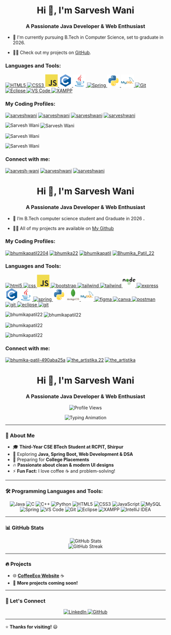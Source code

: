 <h1 align="center">Hi 👋, I'm Sarvesh Wani</h1>
<h3 align="center">A Passionate Java Developer & Web Enthusiast</h3>


- 🔭 I'm currently pursuing B.Tech in Computer Science, set to graduate in 2026.
  
- 👨‍💻 Check out my projects on [GitHub](https://github.com/Sarvesh-Wani).

<h3 align="left">Languages and Tools:</h3>
<p align="left"> 
  
<a href="https://www.w3.org/html/" target="_blank" rel="noreferrer"> 
  <img src="https://cdn.worldvectorlogo.com/logos/html-1.svg" alt="HTML5" width="40" height="40"/> 
</a> 
<a href="https://en.wikipedia.org/wiki/CSS" target="_blank" rel="noreferrer"> 
  <img src="https://upload.wikimedia.org/wikipedia/commons/6/62/CSS3_logo.svg" alt="CSS3" width="40" height="40"/> 
</a>  
<a href="https://developer.mozilla.org/en-US/docs/Web/JavaScript" target="_blank" rel="noreferrer"> 
  <img src="https://raw.githubusercontent.com/devicons/devicon/master/icons/javascript/javascript-original.svg" alt="JavaScript" width="40" height="40"/> 
</a>  
<a href="https://www.cprogramming.com/" target="_blank" rel="noreferrer"> 
  <img src="https://raw.githubusercontent.com/devicons/devicon/master/icons/c/c-original.svg" alt="C" width="40" height="40"/> 
</a> 
<a href="https://www.java.com" target="_blank" rel="noreferrer"> 
  <img src="https://raw.githubusercontent.com/devicons/devicon/master/icons/java/java-original.svg" alt="Java" width="40" height="40"/> 
</a>
<a href="https://spring.io/" target="_blank" rel="noreferrer"> 
  <img src="https://upload.wikimedia.org/wikipedia/commons/4/44/Spring_Framework_Logo_2018.svg" alt="Spring" height="30"/> 
</a>
<a href="https://www.python.org" target="_blank" rel="noreferrer"> 
  <img src="https://raw.githubusercontent.com/devicons/devicon/master/icons/python/python-original.svg" alt="Python" width="40" height="40"/> 
</a>  
<a href="https://www.mysql.com/" target="_blank" rel="noreferrer"> 
  <img src="https://raw.githubusercontent.com/devicons/devicon/master/icons/mysql/mysql-original-wordmark.svg" alt="MySQL" width="40" height="40"/> 
</a>  
<a href="https://git-scm.com/" target="_blank" rel="noreferrer"> 
  <img src="https://www.vectorlogo.zone/logos/git-scm/git-scm-icon.svg" alt="Git" width="40" height="40"/> 
</a>  
<a href="https://eclipseide.org/" target="_blank" rel="noreferrer"> 
  <img src="https://cdn.freebiesupply.com/logos/large/2x/eclipse-11-logo-png-transparent.png" alt="Eclipse" width="40" height="40"/> 
</a>  
<a href="https://code.visualstudio.com/" target="_blank" rel="noreferrer"> 
  <img src="https://uxwing.com/wp-content/themes/uxwing/download/brands-and-social-media/visual-studio-code-icon.png" alt="VS Code" width="40" height="40"/> 
</a> 
<a href="https://www.apachefriends.org/" target="_blank" rel="noreferrer"> 
  <img src="https://upload.wikimedia.org/wikipedia/commons/7/7c/XAMPP_Logo.png" alt="XAMPP" width="40" height="40"/> 
</a> 
  
</p>


<h3 align="left">My Coding Profiles:</h3>
<p align="left">

<a href="https://www.hackerrank.com/sarveshwani" target="blank"><img align="center" src="https://raw.githubusercontent.com/rahuldkjain/github-profile-readme-generator/master/src/images/icons/Social/hackerrank.svg" alt="sarveshwani" height="30" width="40" /></a>
<a href="https://www.codechef.com/users/sarveshwani" target="blank"><img align="center" src="https://avatars.githubusercontent.com/u/11960354?v=4" alt="sarveshwani" height="30" width="30" /></a>
<a href="https://auth.geeksforgeeks.org/user/sarveshwani" target="blank"><img align="center" src="https://raw.githubusercontent.com/rahuldkjain/github-profile-readme-generator/master/src/images/icons/Social/geeks-for-geeks.svg" alt="sarveshwani" height="30" width="40" /></a>
<a href="https://leetcode.com/sarveshwani/" target="blank"><img align="center" src="https://cdn.iconscout.com/icon/free/png-256/free-leetcode-logo-icon-download-in-svg-png-gif-file-formats--technology-social-media-vol-4-pack-logos-icons-2944960.png" alt="sarveshwani" height="30"  /></a>

</p>

<p><img align="left" src="https://github-readme-stats.vercel.app/api/top-langs?username=Sarvesh-Wani&show_icons=true&locale=en&layout=compact" alt="Sarvesh Wani" /></p>

<p>&nbsp;<img align="center" src="https://github-readme-stats.vercel.app/api?username=Sarvesh-Wani&show_icons=true&locale=en" alt="Sarvesh Wani" /></p>

<p><img align="center" src="https://github-readme-streak-stats.herokuapp.com/?user=Sarvesh-Wani&" alt="Sarvesh Wani" /></p>

<p align="left"> <img src="https://komarev.com/ghpvc/?username=Sarvesh-Wani&label=Profile%20views&color=0e75b6&style=flat" alt="Sarvesh Wani" /> </p>
<h3 align="left">Connect with me:</h3>
<p align="left">
  <a href="https://linkedin.com/in/sarvesh-wani" target="blank"><img align="center" src="https://raw.githubusercontent.com/rahuldkjain/github-profile-readme-generator/master/src/images/icons/Social/linked-in-alt.svg" alt="sarvesh-wani" height="30" width="40" /></a>
  <a href="https://instagram.com/sarveshwani" target="blank"><img align="center" src="https://raw.githubusercontent.com/rahuldkjain/github-profile-readme-generator/master/src/images/icons/Social/instagram.svg" alt="sarveshwani" height="30" width="40" /></a>
  <a href="https://www.youtube.com/@sarveshwani" target="blank"><img align="center" src="https://raw.githubusercontent.com/rahuldkjain/github-profile-readme-generator/master/src/images/icons/Social/youtube.svg" alt="sarveshwani" height="30" width="40" /></a>
</p>












<h1 align="center">Hi 👋, I'm Sarvesh Wani</h1>
<h3 align="center">A Passionate Java Developer & Web Enthusiast</h3>


- 🔭 I’m B.Tech computer science student and Graduate in 2026 **.**

- 👨‍💻 All of my projects are available on [My Github](https://github.com/Bhumikapatil22)

<h3 align="left">My Coding Profiles:</h3>
<p align="left">

<a href="https://www.hackerrank.com/bhumikapatil2204" target="blank"><img align="center" src="https://raw.githubusercontent.com/rahuldkjain/github-profile-readme-generator/master/src/images/icons/Social/hackerrank.svg" alt="bhumikapatil2204" height="30" width="40" /></a>
<a href="https://www.codechef.com/users/bhumikapatil22" target="blank"><img align="center" src="https://avatars.githubusercontent.com/u/11960354?v=4" alt="bhumika22" height="30" width="30" /></a>
<a href="https://auth.geeksforgeeks.org/user/bhumikapatil" target="blank"><img align="center" src="https://raw.githubusercontent.com/rahuldkjain/github-profile-readme-generator/master/src/images/icons/Social/geeks-for-geeks.svg" alt="bhumikapatil" height="30" width="40" /></a>
<a href="https://leetcode.com/u/Bhumika_Patil_22/" target="blank"><img align="center" src="https://cdn.iconscout.com/icon/free/png-256/free-leetcode-logo-icon-download-in-svg-png-gif-file-formats--technology-social-media-vol-4-pack-logos-icons-2944960.png" alt="Bhumika_Patil_22" height="30"  /></a>

</p>

<h3 align="left">Languages and Tools:</h3>
<p align="left"> 
<a href="https://www.w3.org/html/" target="_blank" rel="noreferrer"> <img src="https://cdn.worldvectorlogo.com/logos/html-1.svg" alt="html5" width="37" height="37"/> </a> <a href="https://en.wikipedia.org/wiki/CSS" target="_blank" rel="noreferrer"> <img src="https://upload.wikimedia.org/wikipedia/commons/thumb/6/62/CSS3_logo.svg/2048px-CSS3_logo.svg.png" alt="css" width="40" height="40"/> </a>  <a href="https://developer.mozilla.org/en-US/docs/Web/JavaScript" target="_blank" rel="noreferrer"> <img src="https://raw.githubusercontent.com/devicons/devicon/master/icons/javascript/javascript-original.svg" alt="javascript" width="40" height="40"/> </a> <a href="https://getbootstrap.com" target="_blank" rel="noreferrer"> <img src="https://brandslogos.com/wp-content/uploads/thumbs/bootstrap-logo-vector.svg" alt="bootstrap" width="40" height="40"/> </a> <a href="https://tailwindcss.com/" target="_blank" rel="noreferrer"> <img src="https://www.vectorlogo.zone/logos/tailwindcss/tailwindcss-icon.svg" alt="tailwind" width="40" height="40"/> </a><a href="https://react.dev/" target="_blank" rel="noreferrer"> <img src="https://download.logo.wine/logo/React_(web_framework)/React_(web_framework)-Logo.wine.png" alt="tailwind" height="40"/> </a> <a href="https://nodejs.org" target="_blank" rel="noreferrer"> <img src="https://raw.githubusercontent.com/devicons/devicon/master/icons/nodejs/nodejs-original-wordmark.svg" alt="nodejs" width="40" height="40"/> </a> <a href="https://expressjs.com" target="_blank" rel="noreferrer"> <img src="https://images.credly.com/images/1c2c86e1-16ce-4e4d-a425-d1ac96bb026d/express.png" alt="express" height="40" /> </a> <a href="https://www.cprogramming.com/" target="_blank" rel="noreferrer"> <img src="https://raw.githubusercontent.com/devicons/devicon/master/icons/c/c-original.svg" alt="c" width="40" height="40"/> </a> <a href="https://www.java.com" target="_blank" rel="noreferrer"> <img src="https://raw.githubusercontent.com/devicons/devicon/master/icons/java/java-original.svg" alt="java" width="40" height="40"/> </a><a href="https://spring.io/" target="_blank" rel="noreferrer"> <img src="https://upload.wikimedia.org/wikipedia/commons/thumb/4/44/Spring_Framework_Logo_2018.svg/1200px-Spring_Framework_Logo_2018.svg.png" alt="spring" height="25"/> </a <a href="https://www.python.org" target="_blank" rel="noreferrer"> <img src="https://raw.githubusercontent.com/devicons/devicon/master/icons/python/python-original.svg" alt="python" width="40" height="40"/> </a> <a href="https://www.mongodb.com/" target="_blank" rel="noreferrer"> <img src="https://raw.githubusercontent.com/devicons/devicon/master/icons/mongodb/mongodb-original-wordmark.svg" alt="mongodb" width="40" height="40"/> </a> <a href="https://www.mysql.com/" target="_blank" rel="noreferrer"> <img src="https://raw.githubusercontent.com/devicons/devicon/master/icons/mysql/mysql-original-wordmark.svg" alt="mysql" width="40" height="40"/> </a> <a href="https://www.figma.com/" target="_blank" rel="noreferrer"> <img src="https://www.vectorlogo.zone/logos/figma/figma-icon.svg" alt="figma" width="40" height="40"/> </a> <a href="https://www.canva.com/" target="_blank" rel="noreferrer"> <img src="https://upload.wikimedia.org/wikipedia/commons/5/5e/Canva_logo..png" alt="canva" width="40" height="40"/> </a> <a href="https://www.apachefriends.org/" target="_blank" rel="noreferrer"> <img src="https://encrypted-tbn0.gstatic.com/images?q=tbn:ANd9GcRJvBV78A6vWe8Vw68YN7lOspMJErC4t9uGNw&s" alt="postman" width="40" height="40"/> </a> <a href="https://git-scm.com/" target="_blank" rel="noreferrer"> <img src="https://www.vectorlogo.zone/logos/git-scm/git-scm-icon.svg" alt="git" width="40" height="40"/> </a> <a href="https://eclipseide.org/" target="_blank" rel="noreferrer"> <img src="https://cdn.freebiesupply.com/logos/large/2x/eclipse-11-logo-png-transparent.png" alt="eclipse" width="40" height="40"/> </a> <a href="https://code.visualstudio.com/" target="_blank" rel="noreferrer"> <img src="https://uxwing.com/wp-content/themes/uxwing/download/brands-and-social-media/visual-studio-code-icon.png" alt="git" width="40" height="40"/> </a> 
</p>

<p><img align="left" src="https://github-readme-stats.vercel.app/api/top-langs?username=bhumikapatil22&show_icons=true&locale=en&layout=compact" alt="bhumikapatil22" /></p>

<p>&nbsp;<img align="center" src="https://github-readme-stats.vercel.app/api?username=bhumikapatil22&show_icons=true&locale=en" alt="bhumikapatil22" /></p>

<p><img align="center" src="https://github-readme-streak-stats.herokuapp.com/?user=bhumikapatil22&" alt="bhumikapatil22" /></p>

<p align="left"> <img src="https://komarev.com/ghpvc/?username=bhumikapatil22&label=Profile%20views&color=0e75b6&style=flat" alt="bhumikapatil22" /> </p>
<h3 align="left">Connect with me:</h3>
<p align="left">
  <a href="https://linkedin.com/in/bhumika-patil-490aba25a" target="blank"><img align="center" src="https://raw.githubusercontent.com/rahuldkjain/github-profile-readme-generator/master/src/images/icons/Social/linked-in-alt.svg" alt="bhumika-patil-490aba25a" height="30" width="40" /></a>
<a href="https://instagram.com/the_artistika.22" target="blank"><img align="center" src="https://raw.githubusercontent.com/rahuldkjain/github-profile-readme-generator/master/src/images/icons/Social/instagram.svg" alt="the_artistika.22" height="30" width="40" /></a>
<a href="https://www.youtube.com/@the_artistika.22" target="blank"><img align="center" src="https://raw.githubusercontent.com/rahuldkjain/github-profile-readme-generator/master/src/images/icons/Social/youtube.svg" alt="the_artistika" height="30" width="40" /></a>
  
</p>





















<h1 align="center">Hi 👋, I'm Sarvesh Wani</h1>
<h3 align="center">A Passionate Java Developer & Web Enthusiast</h3>

<p align="center">
  <img src="https://komarev.com/ghpvc/?username=Sarvesh-Wani&label=Profile%20Views&color=0e75b6&style=flat" alt="Profile Views" />
</p>

<p align="center">
  <img src="https://readme-typing-svg.demolab.com?font=Fira+Code&weight=500&size=22&pause=1000&color=00C9F3&center=true&width=435&lines=Java+%7C+Spring+Boot+%7C+Web+Development;Problem+Solver+%7C+DSA+Learner;Building+Projects+%26+Preparing+for+Placements" alt="Typing Animation">
</p>

---

### 🌱 About Me  
- 🎓 **Third-Year CSE BTech Student at RCPIT, Shirpur**  
- 🚀 Exploring **Java, Spring Boot, Web Development & DSA**  
- 🎯 Preparing for **College Placements**  
- 🔥 **Passionate about clean & modern UI designs**  
- ⚡ **Fun Fact:** I love coffee ☕ and problem-solving!

---

### 🛠️ **Programming Languages and Tools:**
<p align="center">
  <img src="[https://img.shields.io/badge/Java-007396?style=for-the-badge&logo=java&logoColor=white](https://www.google.com/imgres?q=java&imgurl=https%3A%2F%2Fi.namu.wiki%2Fi%2FMuCO_ocla-FyadGnRZytkRLggQOcqxv_hXNjN7aYXDOPivIChJNdiRXp6vwSXbM6GcUL3pVTL-5U5TKQ0f1YhA.svg&imgrefurl=https%3A%2F%2Fen.namu.wiki%2Fw%2FJava&docid=KdaRSWzWFznCcM&tbnid=DtsirzwwioObxM&vet=12ahUKEwjdrJDrg4mMAxXJzDgGHfKoKmEQM3oECGcQAA..i&w=1000&h=1860&hcb=2&ved=2ahUKEwjdrJDrg4mMAxXJzDgGHfKoKmEQM3oECGcQAA)" alt="Java" />
  <img src="https://img.shields.io/badge/C-00599C?style=for-the-badge&logo=c&logoColor=white" alt="C" />
  <img src="https://img.shields.io/badge/C++-00599C?style=for-the-badge&logo=c%2B%2B&logoColor=white" alt="C++" />
  <img src="https://img.shields.io/badge/Python-3776AB?style=for-the-badge&logo=python&logoColor=white" alt="Python" />
  <img src="https://img.shields.io/badge/HTML5-E34F26?style=for-the-badge&logo=html5&logoColor=white" alt="HTML5" />
  <img src="https://img.shields.io/badge/CSS3-1572B6?style=for-the-badge&logo=css3&logoColor=white" alt="CSS3" />
  <img src="https://img.shields.io/badge/JavaScript-F7DF1E?style=for-the-badge&logo=javascript&logoColor=black" alt="JavaScript" />
  <img src="https://img.shields.io/badge/MySQL-4479A1?style=for-the-badge&logo=mysql&logoColor=white" alt="MySQL" />
  <img src="https://img.shields.io/badge/Spring-6DB33F?style=for-the-badge&logo=spring&logoColor=white" alt="Spring" />
  <img src="https://img.shields.io/badge/VS%20Code-007ACC?style=for-the-badge&logo=visual-studio-code&logoColor=white" alt="VS Code" />
  <img src="https://img.shields.io/badge/Git-F05032?style=for-the-badge&logo=git&logoColor=white" alt="Git" />
  <img src="https://img.shields.io/badge/Eclipse-2C2255?style=for-the-badge&logo=eclipse&logoColor=white" alt="Eclipse" />
  <img src="https://img.shields.io/badge/XAMPP-FF6600?style=for-the-badge&logo=xampp&logoColor=white" alt="XAMPP" />
  <img src="https://img.shields.io/badge/IntelliJ%20IDEA-000000?style=for-the-badge&logo=intellij-idea&logoColor=white" alt="IntelliJ IDEA" />
</p>


---

### 📊 GitHub Stats  
<p align="center">
  <img src="https://github-readme-stats.vercel.app/api?username=Sarvesh-Wani&show_icons=true&theme=tokyonight" alt="GitHub Stats" />
  <br>
  <img src="https://github-readme-streak-stats.herokuapp.com/?user=Sarvesh-Wani&theme=tokyonight" alt="GitHub Streak" />
</p>

---

### 🔥 Projects  
- 🌐 **[CoffeeEco Website](https://coffeeeco.netlify.app/)** ☕  
- 🚀 **More projects coming soon!**

---

### 💬 Let's Connect  
<p align="center">
  <a href="https://www.linkedin.com/in/sarvesh-wani" target="_blank">
    <img src="https://img.shields.io/badge/LinkedIn-blue?style=for-the-badge&logo=linkedin" alt="LinkedIn" />
  </a>
  <a href="https://github.com/Sarvesh-Wani" target="_blank">
    <img src="https://img.shields.io/badge/GitHub-black?style=for-the-badge&logo=github" alt="GitHub" />
  </a>
</p>

---

⭐ **Thanks for visiting!** 😃
